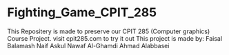 # Fighting_Game_CPIT_285
This Repositery is made to preserve our CPIT 285 (Computer graphics) Course Project.
visit cpit285.com to try it out
This project is made by:
Faisal Balamash
Naif Askul
Nawaf Al-Ghamdi
Ahmad Alabbasei
